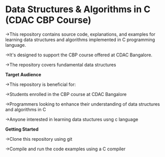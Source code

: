 # Data Structures & Algorithms in C (CDAC CBP Course)

->This repository contains source code, explanations, and examples for learning data structures and algorithms implemented in C programming language. 

->It's designed to support the CBP course offered at CDAC Bangalore.

->The repository covers fundamental data structures

**Target Audience**

->This repository is beneficial for:

->Students enrolled in the CBP course at CDAC Bangalore

->Programmers looking to enhance their understanding of data structures and algorithms in C

->Anyone interested in learning data stuctures usng c language

**Getting Started**

->Clone this repository using git

->Compile and run the code examples using a C compiler

